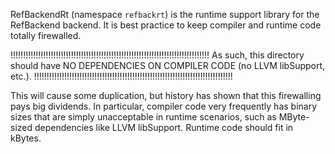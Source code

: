RefBackendRt (namespace `refbackrt`) is the runtime support library for the
RefBackend backend.  It is best practice to keep compiler and runtime code
totally firewalled.

!!!!!!!!!!!!!!!!!!!!!!!!!!!!!!!!!!!!!!!!!!!!!!!!!!!!!!!!!!!!!!!!!!!!!!!!!!!!!!!
As such, this directory should have NO DEPENDENCIES ON COMPILER CODE (no
LLVM libSupport, etc.).
!!!!!!!!!!!!!!!!!!!!!!!!!!!!!!!!!!!!!!!!!!!!!!!!!!!!!!!!!!!!!!!!!!!!!!!!!!!!!!!

This will cause some duplication, but history has shown that this
firewalling pays big dividends. In particular, compiler code very
frequently has binary sizes that are simply unacceptable in runtime
scenarios, such as MByte-sized dependencies like LLVM libSupport.
Runtime code should fit in kBytes.
